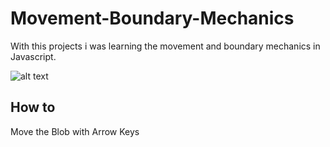 # Movement-Boundary-Mechanics

With this projects i was learning the movement and boundary mechanics in Javascript.

![alt text][Movement-Boundary]

[Movement-Boundary]: https://github.com/Paraianu-Remus/paraianu-remus.github.io/assets/99686102/80ae4d7e-252e-4230-98c8-a9d08afe7a7c

## How to

Move the Blob with Arrow Keys
